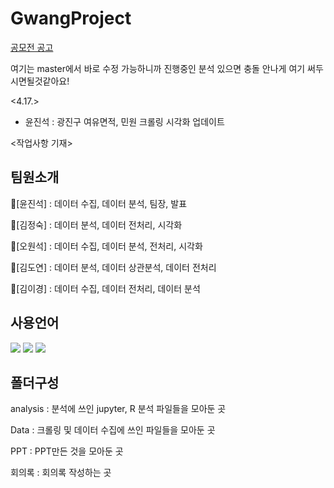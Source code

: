# GwangProject
[공모전 공고](https://gwangjin.go.kr/portal/bbs/B0000003/view.do?nttId=6034623&menuNo=200192)
    
여기는 master에서 바로 수정 가능하니까 진행중인 분석 있으면 충돌 안나게 여기 써두시면될것같아요!

<4.17.>
- 윤진석 : 광진구 여유면적, 민원 크롤링 시각화 업데이트



<작업사항 기재>

## 팀원소개
:snail:[윤진석] : 데이터 수집, 데이터 분석, 팀장, 발표

:dromedary_camel:[김정숙] : 데이터 분석, 데이터 전처리, 시각화

:blowfish:[오원석] : 데이터 수집, 데이터 분석, 전처리, 시각화

:tiger:[김도연] : 데이터 분석, 데이터 상관분석, 데이터 전처리

🦊[김이경] : 데이터 수집, 데이터 전처리, 데이터 분석

## 사용언어
<a href="https://www.python.org/" target="_blank"><img src="https://img.shields.io/badge/Python-3776AB?style=flat&logo=python&logoColor=white"/></a>
<a href="https://www.r-project.org/" target="_blank"><img src="https://img.shields.io/badge/R-276DC3?style=flat&logo=r&logoColor=white"/></a>
<a href="https://jupyter.org/" target="_blank"><img src="https://img.shields.io/badge/Jupyter-F37626?style=flat&logo=jupyter&logoColor=white"/></a>

## 폴더구성

analysis : 분석에 쓰인 jupyter, R 분석 파일들을 모아둔 곳

Data : 크롤링 및 데이터 수집에 쓰인 파일들을 모아둔 곳 

PPT : PPT만든 것을 모아둔 곳

회의록 : 회의록 작성하는 곳

